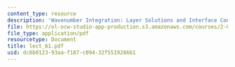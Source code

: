 ```yaml
---
content_type: resource
description: 'Wavenumber Integration: Layer Solutions and Interface Conditions'
file: https://ol-ocw-studio-app-production.s3.amazonaws.com/courses/2-068-computational-ocean-acoustics-13-853-spring-2003/dc6b012393aaf187c09432f5519266b1_lect_61.pdf
file_type: application/pdf
resourcetype: Document
title: lect_61.pdf
uid: dc6b0123-93aa-f187-c094-32f5519266b1
---
```

